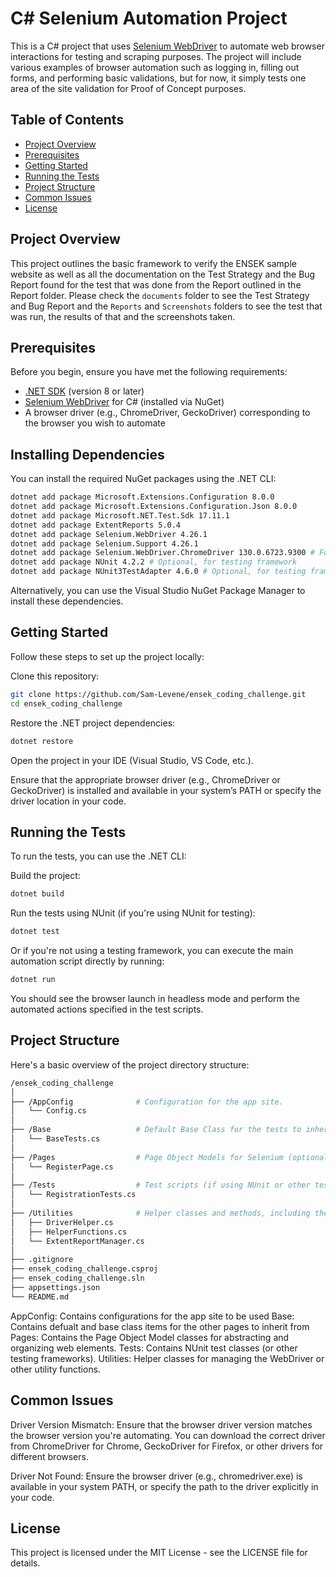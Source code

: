 # C# Selenium Automation Project

This is a C# project that uses [Selenium WebDriver](https://www.selenium.dev/documentation/en/webdriver/) to automate web browser interactions for testing and scraping purposes. The project will include various examples of browser automation such as logging in, filling out forms, and performing basic validations, but for now, it simply tests one area of the site validation for Proof of Concept purposes.

## Table of Contents

- [Project Overview](#project-overview)
- [Prerequisites](#prerequisites)
- [Getting Started](#getting-started)
- [Running the Tests](#running-the-tests)
- [Project Structure](#project-structure)
- [Common Issues](#common-issues)
- [License](#license)

## Project Overview

This project outlines the basic framework to verify the ENSEK sample website as well as all the documentation on the Test Strategy and the Bug Report found for the test that was done from the Report outlined in the Report folder. Please check the `documents` folder to see the Test Strategy and Bug Report and the `Reports` and `Screenshots` folders to see the test that was run, the results of that and the screenshots taken.

## Prerequisites

Before you begin, ensure you have met the following requirements:

- [.NET SDK](https://dotnet.microsoft.com/download) (version 8 or later)
- [Selenium WebDriver](https://www.selenium.dev/documentation/en/webdriver/) for C# (installed via NuGet)
- A browser driver (e.g., ChromeDriver, GeckoDriver) corresponding to the browser you wish to automate

## Installing Dependencies

You can install the required NuGet packages using the .NET CLI:

```bash
dotnet add package Microsoft.Extensions.Configuration 8.0.0
dotnet add package Microsoft.Extensions.Configuration.Json 8.0.0
dotnet add package Microsoft.NET.Test.Sdk 17.11.1
dotnet add package ExtentReports 5.0.4
dotnet add package Selenium.WebDriver 4.26.1
dotnet add package Selenium.Support 4.26.1
dotnet add package Selenium.WebDriver.ChromeDriver 130.0.6723.9300 # For Chrome, or install other drivers as needed
dotnet add package NUnit 4.2.2 # Optional, for testing framework
dotnet add package NUnit3TestAdapter 4.6.0 # Optional, for testing framework
```

Alternatively, you can use the Visual Studio NuGet Package Manager to install these dependencies.

## Getting Started

Follow these steps to set up the project locally:

Clone this repository:

```bash
git clone https://github.com/Sam-Levene/ensek_coding_challenge.git
cd ensek_coding_challenge
```

Restore the .NET project dependencies:

```bash
dotnet restore
```
Open the project in your IDE (Visual Studio, VS Code, etc.).

Ensure that the appropriate browser driver (e.g., ChromeDriver or GeckoDriver) is installed and available in your system’s PATH or specify the driver location in your code.

## Running the Tests

To run the tests, you can use the .NET CLI:

Build the project:

```bash
dotnet build
```

Run the tests using NUnit (if you're using NUnit for testing):

```bash
dotnet test
```

Or if you're not using a testing framework, you can execute the main automation script directly by running:

```bash
dotnet run
```

You should see the browser launch in headless mode and perform the automated actions specified in the test scripts.

## Project Structure

Here's a basic overview of the project directory structure:

```bash
/ensek_coding_challenge
│
├── /AppConfig              # Configuration for the app site.
│   └── Config.cs
│
├── /Base                   # Default Base Class for the tests to inherit from
│   └── BaseTests.cs
│
├── /Pages                  # Page Object Models for Selenium (optional)
│   └── RegisterPage.cs
│
├── /Tests                  # Test scripts (if using NUnit or other testing frameworks)
│   └── RegistrationTests.cs
│
├── /Utilities              # Helper classes and methods, including the instructions for the Browser and the WebDriver.
│   ├── DriverHelper.cs
│   ├── HelperFunctions.cs
│   └── ExtentReportManager.cs
│
├── .gitignore
├── ensek_coding_challenge.csproj
├── ensek_coding_challenge.sln
├── appsettings.json
└── README.md
```
AppConfig: Contains configurations for the app site to be used
Base: Contains defualt and base class items for the other pages to inherit from
Pages: Contains the Page Object Model classes for abstracting and organizing web elements.
Tests: Contains NUnit test classes (or other testing frameworks).
Utilities: Helper classes for managing the WebDriver or other utility functions.

## Common Issues

Driver Version Mismatch: Ensure that the browser driver version matches the browser version you're automating. You can download the correct driver from ChromeDriver for Chrome, GeckoDriver for Firefox, or other drivers for different browsers.

Driver Not Found: Ensure the browser driver (e.g., chromedriver.exe) is available in your system PATH, or specify the path to the driver explicitly in your code.

## License

This project is licensed under the MIT License - see the LICENSE file for details.